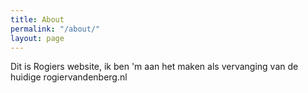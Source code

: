 ```yaml
---
title: About
permalink: "/about/"
layout: page
---
```


Dit is Rogiers website, ik ben 'm aan het maken als vervanging van de huidige rogiervandenberg.nl